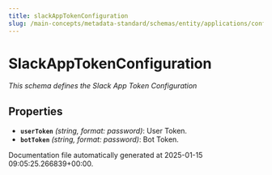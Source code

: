 ```yaml
---
title: slackAppTokenConfiguration
slug: /main-concepts/metadata-standard/schemas/entity/applications/configuration/external/slackapptokenconfiguration
---
```


# SlackAppTokenConfiguration

*This schema defines the Slack App Token Configuration*

## Properties

- **`userToken`** *(string, format: password)*: User Token.
- **`botToken`** *(string, format: password)*: Bot Token.


Documentation file automatically generated at 2025-01-15 09:05:25.266839+00:00.

